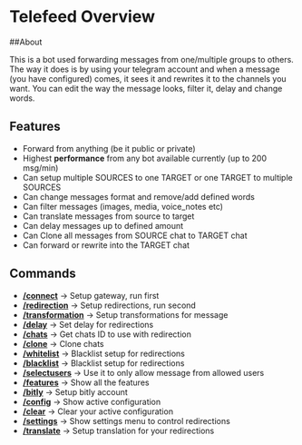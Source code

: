 # Telefeed Overview

##About

This is a bot used forwarding messages
from one/multiple groups to others.
The way it does is by using your telegram account and
when a message (you have configured) comes,
it sees it and rewrites it to the channels you want.
You can edit the way the message looks, filter it,
delay and change words.

## Features

* Forward from anything (be it public or private)
* Highest <b>performance</b> from any bot available currently (up to 200 msg/min)
* Can setup multiple SOURCES to one TARGET or one TARGET to multiple SOURCES
* Can change messages format and remove/add defined words
* Can filter messages (images, media, voice_notes etc)
* Can translate messages from source to target
* Can delay messages up to defined amount
* Can Clone all messages from SOURCE chat to TARGET chat
* Can forward or rewrite into the TARGET chat


## Commands

* <b>[/connect](/commands/#connect)</b> -> Setup gateway, run first
* <b>[/redirection](/commands/#redirection)</b> -> Setup redirections, run second
* <b>[/transformation](/commands/#transformation)</b> -> Setup transformations for message
* <b>[/delay](/commands/#delay)</b> -> Set delay for redirections
* <b>[/chats](/commands/#chats)</b> -> Get chats ID to use with redirection
* <b>[/clone](/commands/#clone)</b> -> Clone chats
* <b>[/whitelist](/commands/#whitelist)</b> -> Blacklist setup for redirections
* <b>[/blacklist](/commands/#blacklist)</b> ->  Blacklist setup for redirections
* <b>[/selectusers](/commands/#selectusers)</b> -> Use it to only allow message from allowed users
* <b>[/features](/commands/#features)</b> -> Show all the features
* <b>[/bitly](/commands/#bitly)</b> -> Setup bitly account
* <b>[/config](/commands/#config)</b> -> Show active configuration
* <b>[/clear](/commands/#clear)</b> -> Clear your active configuration
* <b>[/settings](/commands/#settings)</b> -> Show settings menu to control redirections
* <b>[/translate](/commands/#translate)</b> -> Setup translation for your redirections
